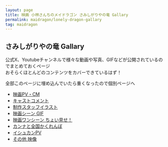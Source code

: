 ```yaml
---
layout: page
title: 映画 小林さんちのメイドラゴン さみしがりやの竜 Gallary
permalink: maidragon/lonely-dragon-gallary
tag: maidragon
---
```


## さみしがりやの竜 Gallary

公式X、Youtubeチャンネルで様々な動画や写真、GIFなどが公開されているのでまとめておくページ  
おそらくほとんどのコンテンツをカバーできているはず！

全部このページに埋め込んでいたら重くなったので個別ページへ

- [映画PV・CM](./lonely-dragon-gallary/PV)
- [キャストコメント](./lonely-dragon-gallary/cast_comment)
- [制作スタッフイラスト](./lonely-dragon-gallary/staff)
- [映画シーン GIF](./lonely-dragon-gallary/scene_gif)
- [映画ワンシーン ちょい見せ！](./lonely-dragon-gallary/tyoimise)
- [カンナと全国かくれんぼ](./lonely-dragon-gallary/kanna_poster)
- [イシュカンPV](./lonely-dragon-gallary/isyukanPV)
- [その他 映像](./lonely-dragon-gallary/other_movie)
